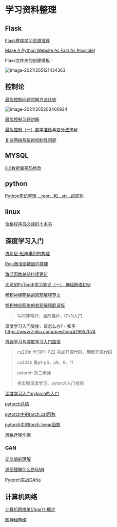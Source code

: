 # 学习资料整理

## Flask

[Flask整体学习资源推荐](https://zhuanlan.zhihu.com/p/43853688)

[Make A Python Website As Fast As Possible!](https://www.youtube.com/watch?v=kng-mJJby8g&ab_channel=TechWithTim)

Flask文件夹的创建模板：

![image-20211205121434363](https://tuchuang111.oss-cn-shanghai.aliyuncs.com/img/20211205121434.png)



## 控制论

[最优控制问题求解方法比较](https://www.cnblogs.com/Hand-Head/articles/5186763.html)

![image-20211205203400924](https://tuchuang111.oss-cn-shanghai.aliyuncs.com/img/20211205203400.png)

[最优控制习题讲解](https://www.bilibili.com/video/BV1cq4y1N78A?from=search&seid=9152001474936023242&spm_id_from=333.337.0.0)

[最优控制（一）数学准备与变分法求解](https://zhuanlan.zhihu.com/p/137231900)

[复杂网络系统的控制性问题](https://zhuanlan.zhihu.com/p/386351454)



## MYSQL

[8.0数据库密码修改](https://blog.csdn.net/m0_46278037/article/details/113923726)



## python

[Python笔记整理 __repr__和__str__的区别](https://zhuanlan.zhihu.com/p/53864366)





## linux

[合格程序员必读的十本书](https://justjavac.com/other/2012/05/15/qualified-programmer-should-read-what-books.html)





## 深度学习入门

[仿射层-矩阵乘积的构建](https://blog.csdn.net/weixin_44478378/article/details/100863561)

[Relu激活函数层的搭建](https://blog.csdn.net/weixin_44478378/article/details/100858979)

[激活函数总结持续更新](https://zhuanlan.zhihu.com/p/73214810)

[大可的PyTorch学习笔记（一） 神经网络初步](https://blog.csdn.net/CoolCoolCarrot/article/details/102841963)

[卷积神经网络的直观解释英文](https://ujjwalkarn.me/2016/08/11/intuitive-explanation-convnets/)

[卷积神经网络的直观解释翻译版](https://hackcv.com/posts/%E7%BF%BB%E8%AF%91-%E7%A5%9E%E7%BB%8F%E7%BD%91%E7%BB%9C%E7%9A%84%E7%9B%B4%E8%A7%82%E8%A7%A3%E9%87%8A/)

> 写的非常好，强烈推荐，CNN入门

深度学习入门受挫，该怎么办? - 知乎 https://www.zhihu.com/question/479952074

[机器学习与深度学习入门路径](https://www.bilibili.com/video/BV1yg411K72z?from=search&seid=6838111988948668634&spm_id_from=333.337.0.0)

> cs231n  学习P1-P22 完成开源代码，理解开源代码
>
> cs224n  看p1-p5，p8、9、11
>
> pytorch 刘二老师  
>
> 李宏毅深度学习，pytorch入门视频

[深度学习入门pytorch的入门](https://www.lanqiao.cn/courses/1348/learning/?id=11727)

[pytorch总结](https://zhuanlan.zhihu.com/p/265394674)

[pytorch中的torch.cat函数](https://zhuanlan.zhihu.com/p/116014061)

[pytorch中的torch.linear函数](https://pytorch.org/docs/stable/generated/torch.nn.Linear.html?highlight=linear#torch.nn.Linear)

[风格迁移作画](https://zhuanlan.zhihu.com/p/26746283)

### GAN

[交叉熵的理解](https://www.zhihu.com/question/65288314/answer/244557337)

[通俗理解什么是GAN](https://zhuanlan.zhihu.com/p/33752313)

[Pytorch实战GANs](https://zhuanlan.zhihu.com/p/40393929)



## 计算机网络

[计算机网络笔记part1-概述](https://blog.csdn.net/weixin_45067603/article/details/106974036)

[图神经网络](https://github.com/thunlp/GNNPapers)

